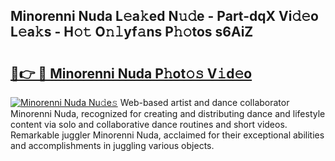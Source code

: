 ## Minorenni Nuda L𝚎a𝚔ed N𝚞𝚍e - Part-dqX Vi𝚍𝚎o L𝚎a𝚔s - H𝚘𝚝 O𝚗𝚕yf𝚊ns P𝚑𝚘tos s6AiZ

# <h2><a href="http://kf3c0fd.oniu.top/?m=Minorenni+Nuda">🔗👉 🔴 Minorenni Nuda P𝚑ot𝚘𝚜 V𝚒d𝚎o</a></h2>

[![Minorenni Nuda Nu𝚍e𝚜](https://i.imgur.com/0qMVB7G.gif)](http://kf3c0fd.oniu.top/?m=Minorenni+Nuda)
Web-based artist and dance collaborator Minorenni Nuda, recognized for creating and distributing dance and lifestyle content via solo and collaborative dance routines and short videos. Remarkable juggler Minorenni Nuda, acclaimed for their exceptional abilities and accomplishments in juggling various objects.  

